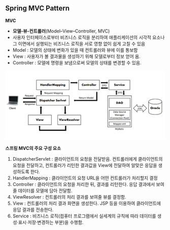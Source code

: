 ## Spring MVC Pattern

**MVC**

- **모델-뷰-컨트롤러**(Model–View–Controller, MVC)
- 사용자 인터페이스로부터 비즈니스 로직을 분리하여 애플리케이션의 시각적 요소나 그 이면에서 실행되는 비즈니스 로직을 서로 영향 없이 쉽게 고칠 수 있음
- Model : 모델의 상태에 변화가 있을 때 컨트롤러와 뷰에 이를 통보함
- View : 사용자가 볼 결과물을 생성하기 위해 모델로부터 정보 얻어 옴.
- Controller : 모델에 명령을 보냄으로써 모델의 상태를 변경할 수 있음.



![mvc pattern](./repository/mvc.PNG)



**스프링 MVC의 주요 구성 요소**

1. DispatcherServlet : 클라이언트의 요청을 전달받음. 컨트롤러에게 클라이언트의 요청을 전달하고, 컨트롤러가 리턴한 결과값을 View에 전달하여 알맞은 응답을 생성하도록 한다.
2. HandlerMapping : 클라이언트의 요청 URL을 어떤 컨트롤러가 처리할지 결정
3. Controller : 클라이언트의 요청을 처리한 뒤, 결과를 리턴한다. 응답 결과에서 보여줄 데이터를 모델에 담아 전달함.
4. ViewResolver : 컨트롤러의 처리 결과를 보여줄 뷰를 결정함.
5. View : 컨트롤러의 처리 결과 화면을 생성한다. JSP 등을 이용하여 클라이언트에 응답 결과를 전송한다.
6. Service : 비즈니스 로직(컴퓨터 프로그램에서 실세계의 규칙에 따라 데이터를 생성·표시·저장·변경하는 부분)을 수행함.

